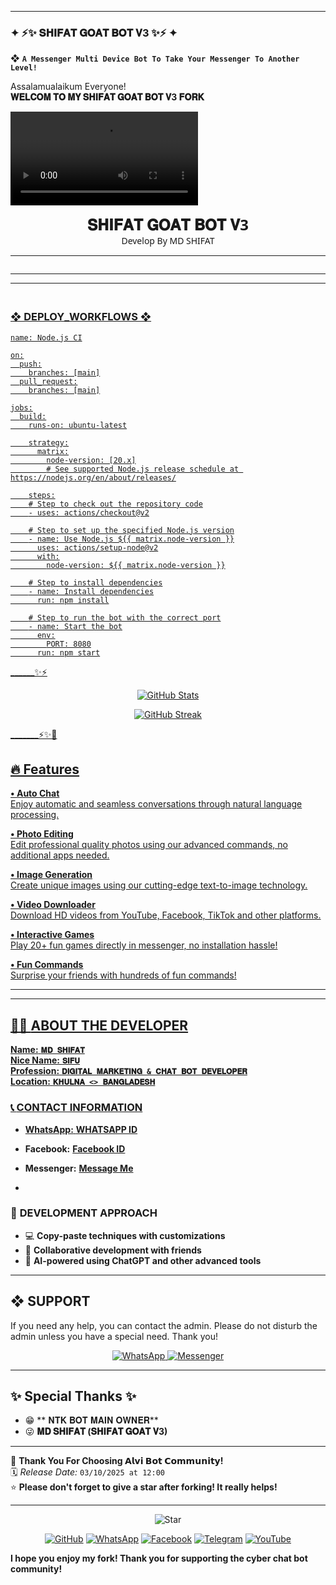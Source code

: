 ---------

### ✦ ⚡✨ 𝐒𝐇𝐈𝐅𝐀𝐓 𝐆𝐎𝐀𝐓 𝐁𝐎𝐓 𝐕3 ✨⚡ ✦

❖ **`A Messenger Multi Device Bot To Take Your Messenger To Another Level!`** 



Assalamualaikum Everyone!  
**𝐖𝐄𝐋𝐂𝐎𝐌 𝐓𝐎 𝐌𝐘 𝐒𝐇𝐈𝐅𝐀𝐓 𝐆𝐎𝐀𝐓 𝐁𝐎𝐓 𝐕3 𝐅𝐎𝐑𝐊**

![Box-shaped Video](https://i.imgur.com/V5f0dzO.mp4)

<p align="center" style="animation: glow 2s infinite alternate; font-family: 'Segoe UI', Tahoma, Geneva, Verdana, sans-serif;">
  <span style="font-size: 24px; font-weight: bold;">𝐒𝐇𝐈𝐅𝐀𝐓 𝐆𝐎𝐀𝐓 𝐁𝐎𝐓 𝐕3</span><br>
  <span> Develop By MD SHIFAT</span>
</p>

-------

 <p align="center">
  <a href="#"><img src="http://readme-typing-svg.herokuapp.com?color=cyan&center=true&vCenter=true&multiline=false&lines=`𝐒𝐇𝐈𝐅𝐀𝐓+𝐆𝐎𝐀𝐓+𝐁𝐎𝐓+𝐕3`" alt="">

<br>

--------

_______
### <br>   ❖ DEPLOY_WORKFLOWS ❖
```
name: Node.js CI

on:
  push:
    branches: [main]
  pull_request:
    branches: [main]

jobs:
  build:
    runs-on: ubuntu-latest

    strategy:
      matrix:
        node-version: [20.x]
        # See supported Node.js release schedule at https://nodejs.org/en/about/releases/

    steps:
    # Step to check out the repository code
    - uses: actions/checkout@v2

    # Step to set up the specified Node.js version
    - name: Use Node.js ${{ matrix.node-version }}
      uses: actions/setup-node@v2
      with:
        node-version: ${{ matrix.node-version }}

    # Step to install dependencies
    - name: Install dependencies
      run: npm install

    # Step to run the bot with the correct port
    - name: Start the bot
      env:
        PORT: 8080
      run: npm start
```

______✨⚡

 <p align="center">
  <img src="https://github-readme-stats.vercel.app/api?username=KAKASHI-V5&show_icons=true&theme=radical" alt="GitHub Stats" />
</p>

<p align="center">
  <img src="https://github-readme-streak-stats.herokuapp.com/?user=KAKASHI-V5&theme=radical" alt="GitHub Streak" />
</p> 


_______⚡✨🫡

## 🔥 Features  

**• Auto Chat**  
Enjoy automatic and seamless conversations through natural language processing.  

**• Photo Editing**  
Edit professional quality photos using our advanced commands, no additional apps needed.  

**• Image Generation**  
Create unique images using our cutting-edge text-to-image technology.  

**• Video Downloader**  
Download HD videos from YouTube, Facebook, TikTok and other platforms.  

**• Interactive Games**  
Play 20+ fun games directly in messenger, no installation hassle!  

**• Fun Commands**  
Surprise your friends with hundreds of fun commands!  
___


---




## 👨‍💻 **ABOUT THE DEVELOPER**  
  
**Name:** **`𝐌𝐃 𝐒𝐇𝐈𝐅𝐀𝐓`**  
**Nice Name:** **`𝐒𝐈𝐅𝐔`**  
**Profession:** **`𝐃𝐈𝐆𝐈𝐓𝐀𝐋 𝐌𝐀𝐑𝐊𝐄𝐓𝐈𝐍𝐆 & 𝐂𝐇𝐀𝐓 𝐁𝐎𝐓 𝐃𝐄𝐕𝐄𝐋𝐎𝐏𝐄𝐑`**  
**Location:** **`𝐊𝐇𝐔𝐋𝐍𝐀 <> 𝐁𝐀𝐍𝐆𝐋𝐀𝐃𝐄𝐒𝐇`**  

### 📞 **CONTACT INFORMATION**  
- **WhatsApp:** **[WHATSAPP ID](https://wa.me/+8801964467614)**  
- **Facebook:** **[Facebook ID](https://facebook.com/100078859776449)**  
- **Messenger:** **[Message Me](https://m.me/100078859776449)**

- 

### 🚀 **DEVELOPMENT APPROACH**  
- 💻 **Copy-paste techniques with customizations**  
- 🤝 **Collaborative development with friends**  
- 🤖 **AI-powered using ChatGPT and other advanced tools**  




---





## ❖ SUPPORT  
If you need any help, you can contact the admin.
Please do not disturb the admin unless you have a special need. Thank you! 

<p align="center">
  <a href="https://wa.me/+8801964467614?text=AssalamuAlaikum%20Admin%20ALVI%20ISLAM%20Need%20Help%20Please%20Brother%20🫶">
    <img alt="WhatsApp" src="https://img.shields.io/badge/WhatsApp-25D366?style=for-the-badge&logo=whatsapp&logoColor=white">
  </a>
  <a href="https://m.me/100078859776449">
    <img alt="Messenger" src="https://img.shields.io/badge/Messenger-00B2FF?style=for-the-badge&logo=messenger&logoColor=white">
  </a>
</p>

---

## ✨ Special Thanks ✨

- 😁 ** 𝐍𝐓𝐊 𝐁𝐎𝐓 𝐌𝐀𝐈𝐍 𝐎𝐖𝐍𝐄𝐑**  
- 😜 **𝐌𝐃 𝐒𝐇𝐈𝐅𝐀𝐓 (𝐒𝐇𝐈𝐅𝐀𝐓 𝐆𝐎𝐀𝐓 𝐕3)**
---

💖 **Thank You For Choosing 𝗔𝗹𝘃𝗶 𝗕𝗼𝘁 𝗖𝗼𝗺𝗺𝘂𝗻𝗶𝘁𝘆!**  
🗓️ *Release Date:* `03/10/2025 at 12:00`  
⭐ **Please don't forget to give a star after forking! It really helps!**

---

<p align="center">
  <img src="https://img.icons8.com/emoji/48/000000/star-emoji.png" alt="Star" />
</p>

<p align="center">
  <a href="https://github.com/alvi-boss"><img src="https://img.icons8.com/fluency/48/000000/github.png" alt="GitHub"></a>
  <a href="https://wa.me/+966505748978"><img src="https://img.icons8.com/color/48/000000/whatsapp.png" alt="WhatsApp"></a>
  <a href="https://facebook.com/100082607436864"><img src="https://img.icons8.com/fluency/48/000000/facebook.png" alt="Facebook"></a>
  <a href="https://t.me/AKPremiumZone"><img src="https://img.icons8.com/color/48/000000/telegram-app.png" alt="Telegram"></a>
  <a href="https://youtube.com/@SAUniqueBro"><img src="https://img.icons8.com/color/48/000000/youtube-play.png" alt="YouTube"></a>
</p>

**I hope you enjoy my fork! Thank you for supporting the cyber chat bot community!**
